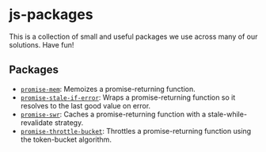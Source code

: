 # js-packages

This is a collection of small and useful packages we use across many of our solutions. Have fun!

## Packages

- [`promise-mem`](packages/promise-mem): Memoizes a promise-returning function.
- [`promise-stale-if-error`](packages/promise-stale-if-error): Wraps a promise-returning function so it resolves to the last good value on error.
- [`promise-swr`](packages/promise-swr): Caches a promise-returning function with a stale-while-revalidate strategy.
- [`promise-throttle-bucket`](packages/promise-throttle-bucket): Throttles a promise-returning function using the token-bucket algorithm.
